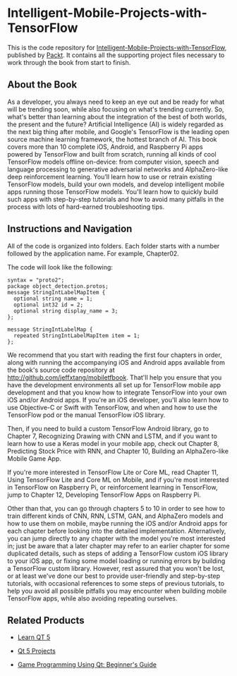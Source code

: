 # Intelligent-Mobile-Projects-with-TensorFlow
This is the code repository for [Intelligent-Mobile-Projects-with-TensorFlow](https://www.packtpub.com/application-development/intelligent-mobile-projects-tensorflow), published by [Packt](https://www.packtpub.com/?utm_source=github). It contains all the supporting project files necessary to work through the book from start to finish.
## About the Book
As a developer, you always need to keep an eye out and be ready for what will be trending soon, while also focusing on what's trending currently. So, what's better than learning about the integration of the best of both worlds, the present and the future? Artificial Intelligence (AI) is widely regarded as the next big thing after mobile, and Google's TensorFlow is the leading open source machine learning framework, the hottest branch of AI. This book covers more than 10 complete iOS, Android, and Raspberry Pi apps powered by TensorFlow and built from scratch, running all kinds of cool TensorFlow models offline on-device: from computer vision, speech and language processing to generative adversarial networks and AlphaZero-like deep reinforcement learning. You’ll learn how to use or retrain existing TensorFlow models, build your own models, and develop intelligent mobile apps running those TensorFlow models. You'll learn how to quickly build such apps with step-by-step tutorials and how to avoid many pitfalls in the process with lots of hard-earned troubleshooting tips.

## Instructions and Navigation
All of the code is organized into folders. Each folder starts with a number followed by the application name. For example, Chapter02.



The code will look like the following:
```
syntax = "proto2";
package object_detection.protos;
message StringIntLabelMapItem {
  optional string name = 1;
  optional int32 id = 2;
  optional string display_name = 3;
};

message StringIntLabelMap {
  repeated StringIntLabelMapItem item = 1;
};
```

We recommend that you start with reading the first four chapters in order, along with running the accompanying iOS and Android apps available from the book's source code repository at http://github.com/jeffxtang/mobiletfbook. That'll help you ensure that you have the development environments all set up for TensorFlow mobile app development and that you know how to integrate TensorFlow into your own iOS and/or Android apps. If you're an iOS developer, you'll also learn how to use Objective-C or Swift with TensorFlow, and when and how to use the TensorFlow pod or the manual TensorFlow iOS library.



Then, if you need to build a custom TensorFlow Android library, go to Chapter 7, Recognizing Drawing with CNN and LSTM, and if you want to learn how to use a Keras model in your mobile app, check out Chapter 8, Predicting Stock Price with RNN, and Chapter 10, Building an AlphaZero-like Mobile Game App.

If you're more interested in TensorFlow Lite or Core ML, read Chapter 11, Using TensorFlow Lite and Core ML on Mobile, and if you're most interested in TensorFlow on Raspberry Pi, or reinforcement learning in TensorFlow, jump to Chapter 12, Developing TensorFlow Apps on Raspberry Pi.

Other than that, you can go through chapters 5 to 10 in order to see how to train different kinds of CNN, RNN, LSTM, GAN, and AlphaZero models and how to use them on mobile, maybe running the iOS and/or Android apps for each chapter before looking into the detailed implementation. Alternatively, you can jump directly to any chapter with the model you're most interested in; just be aware that a later chapter may refer to an earlier chapter for some duplicated details, such as steps of adding a TensorFlow custom iOS library to your iOS app, or fixing some model loading or running errors by building a TensorFlow custom library. However, rest assured that you won't be lost, or at least we've done our best to provide user-friendly and step-by-step tutorials, with occasional references to some steps of previous tutorials, to help you avoid all possible pitfalls you may encounter when building mobile TensorFlow apps, while also avoiding repeating ourselves.

## Related Products
* [Learn QT 5](https://www.packtpub.com/web-development/learn-qt-5?utm_source=github&utm_medium=repository&utm_campaign=9781788478854)

* [Qt 5 Projects](https://www.packtpub.com/application-development/qt-5-projects?utm_source=github&utm_medium=repository&utm_campaign=9781788293884)

* [Game Programming Using Qt: Beginner's Guide](https://www.packtpub.com/game-development/game-programming-using-qt?utm_source=github&utm_medium=repository&utm_campaign=9781782168874)
